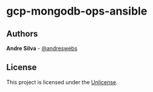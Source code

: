 # gcp-mongodb-ops-ansible

## Authors

**Andre Silva** - [@andreswebs](https://github.com/andreswebs)

## License

This project is licensed under the [Unlicense](UNLICENSE.md).
